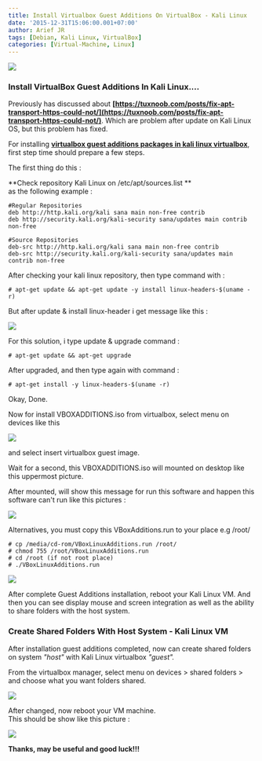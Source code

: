```yaml
---
title: Install Virtualbox Guest Additions On VirtualBox - Kali Linux
date: '2015-12-31T15:06:00.001+07:00'
author: Arief JR
tags: [Debian, Kali Linux, VirtualBox]
categories: [Virtual-Machine, Linux]
---
```


![](http://2.bp.blogspot.com/-eMJ5A_XFw1s/VoQimtfwpmI/AAAAAAAACgU/fFYCsSAfhVI/s1600/Screenshot_20151231_012625.png)


### Install VirtualBox Guest Additions In Kali Linux....

Previously has discussed about **[https://tuxnoob.com/posts/fix-apt-transport-https-could-not/](https://tuxnoob.com/posts/fix-apt-transport-https-could-not/)**. Which are problem after update on Kali Linux OS, but this problem has fixed.  

For installing **[virtualbox guest additions packages in kali linux virtualbox](https://tuxnoob.com/posts/install-virtualbox-guest-additions-on/)**, first step time should prepare a few steps.  

The first thing do this :  

**Check repository Kali Linux on /etc/apt/sources.list **  
as the following example :  

```
#Regular Repositories  
deb http://http.kali.org/kali sana main non-free contrib  
deb http://security.kali.org/kali-security sana/updates main contrib non-free  

#Source Repositories  
deb-src http://http.kali.org/kali sana main non-free contrib  
deb-src http://security.kali.org/kali-security sana/updates main contrib non-free
```

After checking your kali linux repository, then type command with :  

```
# apt-get update && apt-get update -y install linux-headers-$(uname -r)
```

But after update & install linux-header i get message like this :  

![](http://1.bp.blogspot.com/-ltd7btovNS8/VoTZC_86LVI/AAAAAAAACgk/k146AUBiBhU/s1600/Screenshot_20151230_194312.png)

For this solution, i type update & upgrade command :  

```
# apt-get update && apt-get upgrade
```

After upgraded, and then type again with command :  

```
# apt-get install -y linux-headers-$(uname -r)
```

Okay, Done.  

Now for install VBOXADDITIONS.iso from virtualbox, select menu on devices like this  


![](http://1.bp.blogspot.com/-9vGLEuZb3nQ/VoTa5c4f89I/AAAAAAAACgw/_3zkAMZe8MY/s1600/Screenshot_20151231_143501.png)

and select insert virtualbox guest image.  

Wait for a second, this VBOXADDITIONS.iso will mounted on desktop like this uppermost picture.  

After mounted, will show this message for run this software and happen this software can't run like this pictures :  

![](http://4.bp.blogspot.com/-mIbzPg5ZdyU/VoTcL00CUTI/AAAAAAAACg8/Y3YG4xRMTBA/s1600/Screenshot_20151231_143829.png)

Alternatives, you must copy this VBoxAdditions.run to your place e.g /root/  

```
# cp /media/cd-rom/VBoxLinuxAdditions.run /root/  
# chmod 755 /root/VBoxLinuxAdditions.run  
# cd /root (if not root place)  
# ./VBoxLinuxAdditions.run
```

![](http://1.bp.blogspot.com/-4DVWnEgRwGI/VoTdzq0AU0I/AAAAAAAAChI/ufIrLH98qxc/s1600/Screenshot_20151230_215635.png)


After complete Guest Additions installation, reboot your Kali Linux VM. And then you can see display mouse and screen integration as well as the ability to share folders with the host system.  

### Create Shared Folders With Host System - Kali Linux VM

After installation guest additions completed, now can create shared folders on system _"host"_ with Kali Linux virtualbox _"guest"._  

From the virtualbox manager, select menu on devices > shared folders > and choose what you want folders shared.  

![](http://3.bp.blogspot.com/-fjkwto1hxbc/VoThQ7if0hI/AAAAAAAAChU/POWsPzi2K9g/s1600/Screenshot_20151231_144450.png)

After changed, now reboot your VM machine.  
This should be show like this picture :  

![](http://4.bp.blogspot.com/-0qzAy14NpNE/VoThjxJAiWI/AAAAAAAAChc/oAIQ6qr_KOk/s1600/Screenshot_20151231_145410.png)
 
  
  
**Thanks, may be useful and good luck!!!**